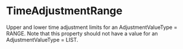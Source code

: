 TimeAdjustmentRange
===================

Upper and lower time adjustment limits for an AdjustmentValueType = RANGE. Note that this property should not have a value for an  AdjustmentValueType = LIST.
